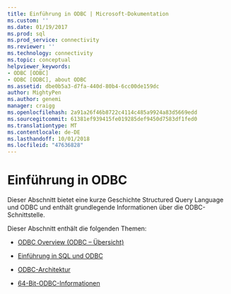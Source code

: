```yaml
---
title: Einführung in ODBC | Microsoft-Dokumentation
ms.custom: ''
ms.date: 01/19/2017
ms.prod: sql
ms.prod_service: connectivity
ms.reviewer: ''
ms.technology: connectivity
ms.topic: conceptual
helpviewer_keywords:
- ODBC [ODBC]
- ODBC [ODBC], about ODBC
ms.assetid: dbe0b5a3-d7fa-440d-80b4-6cc00de159dc
author: MightyPen
ms.author: genemi
manager: craigg
ms.openlocfilehash: 2a91a26f46b8722c4114c485a9924a83d5669edd
ms.sourcegitcommit: 61381ef939415fe019285def9450d7583df1fed0
ms.translationtype: MT
ms.contentlocale: de-DE
ms.lasthandoff: 10/01/2018
ms.locfileid: "47636828"
---
```

# <a name="introduction-to-odbc"></a>Einführung in ODBC
Dieser Abschnitt bietet eine kurze Geschichte Structured Query Language und ODBC und enthält grundlegende Informationen über die ODBC-Schnittstelle.  
  
 Dieser Abschnitt enthält die folgenden Themen:  
  
-   [ODBC Overview (ODBC – Übersicht)](../../odbc/reference/odbc-overview.md)  
  
-   [Einführung in SQL und ODBC](../../odbc/reference/introduction-to-sql-and-odbc.md)  
  
-   [ODBC-Architektur](../../odbc/reference/odbc-architecture.md)  
  
-   [64-Bit-ODBC-Informationen](../../odbc/reference/odbc-64-bit-information.md)
